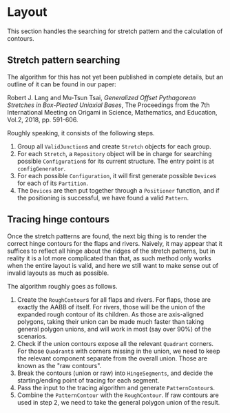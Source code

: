 
# Layout

This section handles the searching for stretch pattern and the calculation of contours.

## Stretch pattern searching

The algorithm for this has not yet been published in complete details,
but an outline of it can be found in our paper:

Robert J. Lang and Mu-Tsun Tsai,
_Generalized Offset Pythagorean Stretches in Box-Pleated Uniaxial Bases_,
The Proceedings from the 7th International Meeting on Origami in Science, Mathematics, and Education, Vol.2, 2018, pp. 591-606.

Roughly speaking, it consists of the following steps.

1. Group all `ValidJunction`s and create `Stretch` objects for each group.
2. For each `Stretch`, a `Repository` object will be in charge for searching possible
   `Configuration`s for its current structure. The entry point is at `configGenerator`.
3. For each possible `Configuration`, it will first generate possible `Device`s for each of its `Partition`.
4. The `Devices` are then put together through a `Positioner` function,
   and if the positioning is successful, we have found a valid `Pattern`.

## Tracing hinge contours

Once the stretch patterns are found,
the next big thing is to render the correct hinge contours for the flaps and rivers.
Naively, it may appear that it suffices to reflect all hinge about the ridges of the stretch patterns,
but in reality it is a lot more complicated than that,
as such method only works when the entire layout is valid,
and here we still want to make sense out of invalid layouts as much as possible.

The algorithm roughly goes as follows.

1. Create the `RoughContour`s for all flaps and rivers.
   For flaps, those are exactly the AABB of itself.
   For rivers, those will be the union of the expanded rough contour of its children.
   As those are axis-aligned polygons,
   taking their union can be made much faster than taking general polygon unions,
   and will work in most (say over 90%) of the scenarios.
2. Check if the union contours expose all the relevant `Quadrant` corners.
   For those `Quadrant`s with corners missing in the union,
   we need to keep the relevant component separate from the overall union.
   Those are known as the "raw contours".
3. Break the contours (union or raw) into `HingeSegments`,
   and decide the starting/ending point of tracing for each segment.
4. Pass the input to the tracing algorithm and generate `PatternContour`s.
5. Combine the `PatternContour` with the `RoughContour`.
   If raw contours are used in step 2,
   we need to take the general polygon union of the result.
